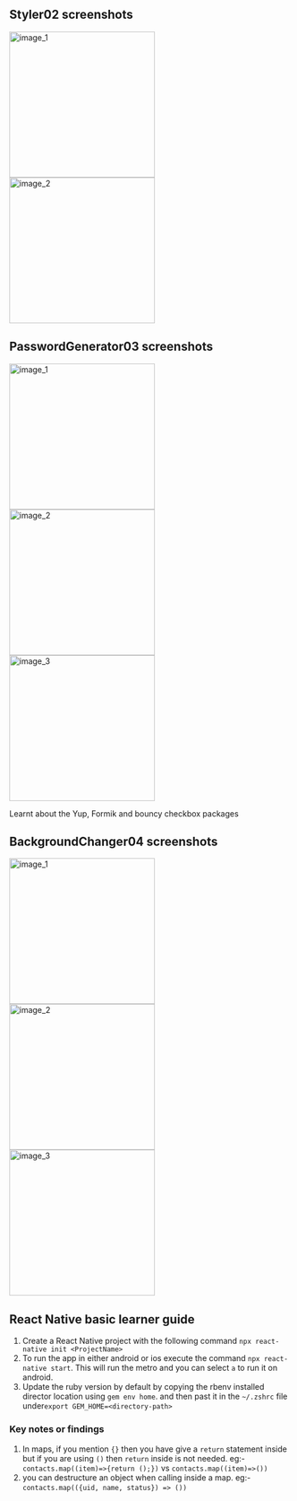 ## Styler02 screenshots

<img width=260 alt="image_1" src="Screenshots/p2_1.png" /> <img width=260 alt="image_2" src="Screenshots/p2_2.png"/>

## PasswordGenerator03 screenshots

<img width=260 alt="image_1" src="Screenshots/p3_1.png" /> <img width=260 alt="image_2" src="Screenshots/p3_2.png"/> <img width=260 alt="image_3" src="Screenshots/p3_3.png"/>

Learnt about the Yup, Formik and bouncy checkbox packages

## BackgroundChanger04 screenshots

<img width=260 alt="image_1" src="Screenshots/p4_1.png" /> <img width=260 alt="image_2" src="Screenshots/p4_2.png"/> <img width=260 alt="image_3" src="Screenshots/p4_3.png"/>

## React Native basic learner guide

1. Create a React Native project with the following command `npx react-native init <ProjectName>`
2. To run the app in either android or ios execute the command `npx react-native start`. This will run the metro and you can select `a` to run it on android.
3. Update the ruby version by default by copying the rbenv installed director location using `gem env home`. and then past it in the `~/.zshrc` file under`export GEM_HOME=<directory-path>`

### Key notes or findings

1. In maps, if you mention `{}` then you have give a `return` statement inside but if you are using `()` then `return` inside is not needed.
   eg:- `contacts.map((item)=>{return ();})` vs
   `contacts.map((item)=>())`
2. you can destructure an object when calling inside a map.
   eg:- `contacts.map(({uid, name, status}) => ())`
